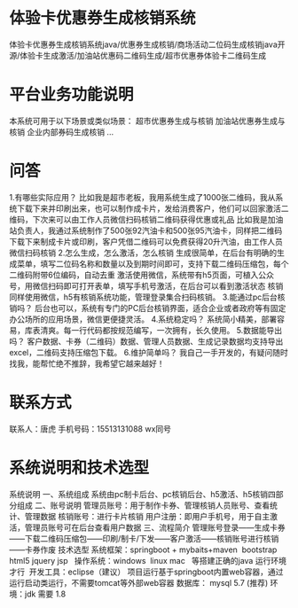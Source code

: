 # 体验卡优惠券生成核销系统
体验卡优惠券生成核销系统java/优惠券生成核销/商场活动二位码生成核销java开源/体验卡生成激活/加油站优惠码二维码生成/超市优惠券体验卡二维码生成
# 平台业务功能说明
本系统可用于以下场景或类似场景：
超市优惠券生成与核销
加油站优惠券生成与核销
企业内部券码生成核销
...
# 问答
1.有哪些实际应用？
	比如我是超市老板，我用系统生成了1000张二维码，我从系统下载下来并印刷出来，也可以制作成卡片，发给消费客户，他们可以回家激活二维码，下次来可以由工作人员微信扫码核销二维码获得优惠或礼品
	比如我是加油站负责人，我通过系统制作了500张92汽油卡和500张95汽油卡，同样把二维码下载下来制成卡片或印刷，客户凭借二维码可以免费获得20升汽油，由工作人员微信扫码核销
2.怎么生成，怎么激活，怎么核销
生成很简单，在后台有明确的生成菜单，填写二位码名称和数量以及到期时间即可，支持下载二维码压缩包，每个二维码附带6位编码，自动去重
激活使用微信，系统带有h5页面，可植入公众号，用微信扫码即可打开表单，填写手机号激活，在后台可以看到激活状态
核销同样使用微信，h5有核销系统功能，管理登录集合扫码核销。
3.能通过pc后台核销吗？
后台也可以，系统有专门的PC后台核销界面，适合企业或者政府等有固定办公场所的应用场景，微信更便捷灵活。
4.系统稳定吗？
系统简小精美，部署容易，库表清爽。每一行代码都按规范编写，一次拥有，长久使用。
5.数据能导出吗？
客户数据、卡券（二维码）数据、管理人员数据、生成记录数据均支持导出excel，二维码支持压缩包下载。
6.维护简单吗？
我自己一手开发的，有疑问随时找我，能帮忙绝不推辞，我希望它越来越好！
# 联系方式
联系人：唐虎
手机号码：15513131088
wx同号
# 系统说明和技术选型
系统说明
一、系统组成
系统由pc制卡后台、pc核销后台、h5激活、h5核销四部分组成
二、账号说明
管理员账号：用于制作卡券、管理核销人员账号、查看统计、管理数据
核销账号：进行卡片核销
用户注册：即用户手机号，用于自主激活，管理员账号可在后台查看用户数据
三、流程简介
管理账号登录——生成卡券——下载二维码压缩包——印刷/制卡/下发——客户激活——核销账号进行核销——卡券作废
技术选型
系统框架：springboot + mybaits+maven  bootstrap html5 jquery jsp  
操作系统：windows  linux mac   等搭建正确的java 运行环境才行 
开发工具：eclipse（建议）
项目运行基于springboot内置web容器，通过运行启动类运行，不需要tomcat等外部web容器
数据库： mysql 5.7 (推荐)
环境：jdk 需要 1.8
